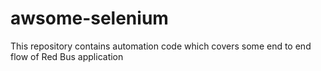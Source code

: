 # awsome-selenium
This repository contains automation code which covers some end to end flow of Red Bus application
